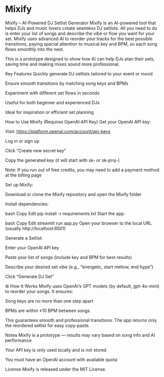 # Mixify
Mixify – AI-Powered DJ Setlist Generator
Mixify is an AI-powered tool that helps DJs and music lovers create seamless DJ setlists. All you need to do is enter your list of songs and describe the vibe or flow you want for your set. Mixify uses advanced AI to reorder your tracks for the best possible transitions, paying special attention to musical key and BPM, so each song flows smoothly into the next.

This is a prototype designed to show how AI can help DJs plan their sets, saving time and making mixes sound more professional.

Key Features
Quickly generate DJ setlists tailored to your event or mood

Ensure smooth transitions by matching song keys and BPMs

Experiment with different set flows in seconds

Useful for both beginner and experienced DJs

Ideal for inspiration or efficient set planning

How to Use Mixify (Requires OpenAI API Key)
Get your OpenAI API key:

Visit: https://platform.openai.com/account/api-keys

Log in or sign up

Click “Create new secret key”

Copy the generated key (it will start with sk- or sk-proj-)

Note: If you run out of free credits, you may need to add a payment method at the billing page

Set up Mixify:

Download or clone the Mixify repository and open the Mixify folder

Install dependencies:

bash
Copy
Edit
pip install -r requirements.txt
Start the app:

bash
Copy
Edit
streamlit run app.py
Open your browser to the local URL (usually http://localhost:8501)

Generate a Setlist:

Enter your OpenAI API key

Paste your list of songs (include key and BPM for best results)

Describe your desired set vibe (e.g., “energetic, start mellow, end hype”)

Click “Generate DJ Set”

⚙️ How It Works
Mixify uses OpenAI’s GPT models (by default, gpt-4o-mini) to reorder your songs. It ensures:

Song keys are no more than one step apart

BPMs are within ±10 BPM between songs

This guarantees smooth and professional transitions. The app returns only the reordered setlist for easy copy-paste.

Notes
Mixify is a prototype — results may vary based on song info and AI performance

Your API key is only used locally and is not stored

You must have an OpenAI account with available quota

License
Mixify is released under the MIT License.
